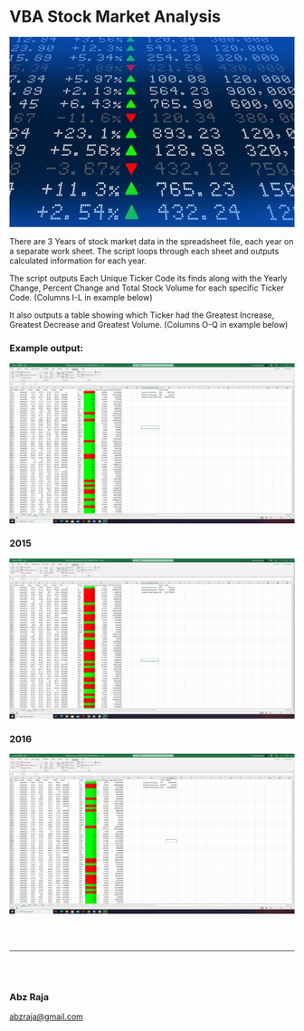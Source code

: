 # VBA Stock Market Analysis

![Stock Market Analyst](Images/stockmarket.jpg)

There are 3 Years of stock market data in the spreadsheet file, each year on a separate work sheet. The script loops through each sheet and outputs calculated information for each year.

The script outputs Each Unique Ticker Code its finds along with the Yearly Change, Percent Change and Total Stock Volume for each specific Ticker Code. (Columns I-L in example below)

It also outputs a table showing which Ticker had the Greatest Increase, Greatest Decrease and Greatest Volume. (Columns O-Q in example below)

### Example output:
![Script output](Images/2014.PNG)

### 2015
![Script output](Images/2015.PNG)

### 2016
![Script output](Images/2016.PNG)

<br />
<br />

---
<br />

<img style="border-radius:50%" alt="" width="150" class="avatar avatar-user width-full border color-bg-default" src="https://drive.google.com/uc?export=view&id=1OH_TvDjISYpoKL_98Jx3CDFPM7Xp8J6H">

### Abz Raja
abzraja@gmail.com